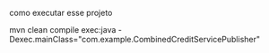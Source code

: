 como executar esse projeto

mvn clean compile exec:java -Dexec.mainClass="com.example.CombinedCreditServicePublisher"
